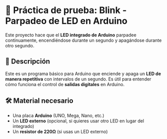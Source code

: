 # 🔴 Práctica de prueba: Blink - Parpadeo de LED en Arduino

Este proyecto hace que el **LED integrado de Arduino** parpadee continuamente, encendiéndose durante un segundo y apagándose durante otro segundo.

## 📜 Descripción

Este es un programa básico para Arduino que enciende y apaga un **LED de manera repetitiva** con intervalos de un segundo. Es útil para entender cómo funciona el control de **salidas digitales** en Arduino.

## 🛠️ Material necesario

- Una placa **Arduino** (UNO, Mega, Nano, etc.)
- Un **LED externo** (opcional, si quieres usar otro LED en lugar del integrado)
- Un **resistor de 220Ω** (si usas un LED externo)



